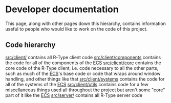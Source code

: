 # Developer documentation

This page, along with other pages down this hierarchy, contains information useful to people who would like to work on the code of this project.

## Code hierarchy

[src/client/](../src/client/) contains all R-Type client code
[src/client/components](../src/client/components) contains the code for all of the components of the [ECS](./ECS.md)
[src/client/core](../src/client/core) contains the core code of the R-Type client, i.e. code necessary to all the other parts, such as much of the [ECS](./ECS.md)'s base code or code that wraps around window handling, and other things like that
[src/client/systems](../src/client/systems) contains the code for all of the systems of the [ECS](./ECS.md)
[src/client/utils](../src/client/utils) contains code for a few miscellaneous things used all throughout the project but aren't some "core" part of it like the [ECS](./ECS.md)
[src/server/](../src/server/) contains all R-Type server code
